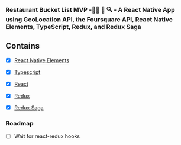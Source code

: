 
### Restaurant Bucket List MVP -🍷🍤 🥡 🔍 - A React Native App using GeoLocation API, the Foursquare API, React Native Elements, TypeScript, Redux, and Redux Saga

## Contains

- [x] [React Native Elements](https://react-native-training.github.io/react-native-elements/)
- [x] [Typescript](https://www.typescriptlang.org/)
- [x] [React](https://facebook.github.io/react/)
- [x] [Redux](https://github.com/reactjs/redux)
- [x] [Redux Saga](https://github.com/redux-saga/redux-saga)


### Roadmap

- [ ] Wait for react-redux hooks

 
 
 

